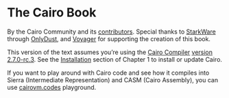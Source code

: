 # The Cairo Book

By the Cairo Community and its [contributors](https://github.com/cairo-book/cairo-book.github.io). Special thanks to [StarkWare](https://starkware.co/) through [OnlyDust](https://www.onlydust.xyz/), and [Voyager](https://voyager.online/) for supporting the creation of this book.

This version of the text assumes you’re using the [Cairo Compiler](https://github.com/starkware-libs/cairo) [version 2.7.0-rc.3](https://github.com/starkware-libs/cairo/releases). See the [Installation](ch01-01-installation.md) section of Chapter 1 to install or update Cairo.

If you want to play around with Cairo code and see how it compiles into Sierra (Intermediate Representation) and CASM (Cairo Assembly), you can use [cairovm.codes](https://cairovm.codes/) playground.
